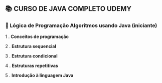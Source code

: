 ##  📚 CURSO DE JAVA COMPLETO UDEMY

### 📁 Lógica de Programação Algoritmos usando Java (iniciante)

1 . **Conceitos de programação**

2 . **Estrutura sequencial**

3 . **Estrutura condicional**

4 . **Estruturas repetitivas**

5 . **Introdução à linguagem Java**
